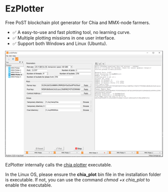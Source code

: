 # EzPlotter
Free PoST blockchain plot generator for Chia and MMX-node farmers.

* ✅ A easy-to-use and fast plotting tool, no learning curve.
* ✅ Multiple plotting missions in one user interface.
* ✅ Support both Windows and Linux (Ubuntu).

![GUI overview](https://github.com/sengexyz/EzPlotter/blob/main/gallery/gui_2.png)

EzPlotter internally calls the [chia plotter](https://github.com/madMAx43v3r/chia-plotter) executable. 

In the Linux OS, please ensure the **chia_plot** bin file in the installation folder is executable. If not, you can use the command *chmod +x chia_plot* to enable the executable. 
